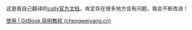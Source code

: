 这是我自己翻译的[colly官方文档](http://go-colly.org/docs/)，肯定存在很多地方会有问题，我会不断改进！

[使用 | GitBook 简明教程 (chengweiyang.cn)](http://www.chengweiyang.cn/gitbook/basic-usage/README.html)



